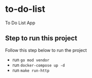# to-do-list
To Do List App


## Step to run this project

Follow this step below to run the project

- run `go mod vendor`
- run `docker-compose up -d`
- run `make run-http`



